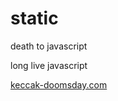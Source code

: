 # static

death to javascript

long live javascript

[keccak-doomsday.com](https://keccak-doomsday.com)
